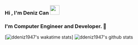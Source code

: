 ### Hi , I'm Deniz Can  <img src = "https://raw.githubusercontent.com/MartinHeinz/MartinHeinz/master/wave.gif" width = "30px">
### I'm Computer Engineer and Developer. :robot: 
[![ddeniz1947's wakatime stats](https://github-readme-stats.vercel.app/api/wakatime?username=ddeniz1947)]
![ddeniz1947's github stats](https://github-readme-stats.vercel.app/api?username=ddeniz1947&show_icons=true&theme=radical&bg_color=45,#FFFFFF,#2F2F2F)
<!--
**ddeniz1947/ddeniz1947** is a ✨ _special_ ✨ repository because its `README.md` (this file) appears on your GitHub profile.

Here are some ideas to get you started:

- 🔭 I’m currently working on ...
- 🌱 I’m currently learning ...
- 👯 I’m looking to collaborate on ...
- 🤔 I’m looking for help with ...
- 💬 Ask me about ...
- 📫 How to reach me: ...
- 😄 Pronouns: ...
- ⚡ Fun fact: ...
-->
